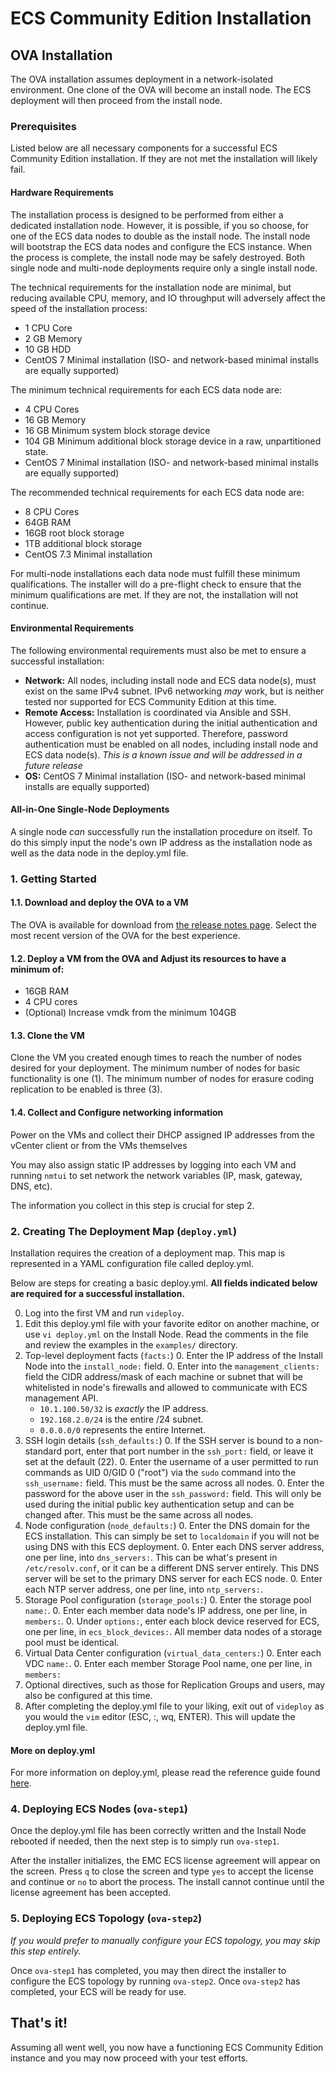 # ECS Community Edition Installation

## OVA Installation

The OVA installation assumes deployment in a network-isolated environment.  One clone of the OVA will become an install node.  The ECS deployment will then proceed from the install node.

### Prerequisites

Listed below are all necessary components for a successful ECS Community Edition installation. If they are not met the installation will likely fail.

#### Hardware Requirements

The installation process is designed to be performed from either a dedicated installation node. However, it is possible, if you so choose, for one of the ECS data nodes to double as the install node.  The install node will bootstrap the ECS data nodes and configure the ECS instance. When the process is complete, the install node may be safely destroyed. Both single node and multi-node deployments require only a single install node.

The technical requirements for the installation node are minimal, but reducing available CPU, memory, and IO throughput will adversely affect the speed of the installation process:

* 1 CPU Core
* 2 GB Memory
* 10 GB HDD
* CentOS 7 Minimal installation (ISO- and network-based minimal installs are equally supported)

The minimum technical requirements for each ECS data node are:

* 4 CPU Cores
* 16 GB Memory
* 16 GB Minimum system block storage device
* 104 GB Minimum additional block storage device in a raw, unpartitioned state.
* CentOS 7 Minimal installation (ISO- and network-based minimal installs are equally supported)

The recommended technical requirements for each ECS data node are:

* 8 CPU Cores
* 64GB RAM
* 16GB root block storage
* 1TB additional block storage
* CentOS 7.3 Minimal installation

For multi-node installations each data node must fulfill these minimum qualifications. The installer will do a pre-flight check to ensure that the minimum qualifications are met. If they are not, the installation will not continue.

#### Environmental Requirements

The following environmental requirements must also be met to ensure a successful installation:

* **Network:** All nodes, including install node and ECS data node(s), must exist on the same IPv4 subnet.  IPv6 networking *may* work, but is neither tested nor supported for ECS Community Edition at this time.
* **Remote Access:** Installation is coordinated via Ansible and SSH. However, public key authentication during the initial authentication and access configuration is not yet supported.  Therefore, password authentication must be enabled on all nodes, including install node and ECS data node(s).  *This is a known issue and will be addressed in a future release*
* **OS:** CentOS 7 Minimal installation (ISO- and network-based minimal installs are equally supported)

#### All-in-One Single-Node Deployments

A single node *can* successfully run the installation procedure on itself. To do this simply input the node's own IP address as the installation node as well as the data node in the deploy.yml file.

### 1. Getting Started

#### 1.1. Download and deploy the OVA to a VM
The OVA is available for download from [the release notes page](https://github.com/EMCECS/ECS-CommunityEdition/releases).  Select the most recent version of the OVA for the best experience.

#### 1.2. Deploy a VM from the OVA and Adjust its resources to have a minimum of:

* 16GB RAM
* 4 CPU cores
* (Optional) Increase vmdk from the minimum 104GB

#### 1.3. Clone the VM
Clone the VM you created enough times to reach the number of nodes desired for your deployment.  The minimum number of nodes for basic functionality is one (1).  The minimum number of nodes for erasure coding replication to be enabled is three (3).

#### 1.4. Collect and Configure networking information

Power on the VMs and collect their DHCP assigned IP addresses from the vCenter client or from the VMs themselves

You may also assign static IP addresses by logging into each VM and running `nmtui` to set network the network variables (IP, mask, gateway, DNS, etc).

The information you collect in this step is crucial for step 2.

### 2. Creating The Deployment Map (`deploy.yml`)
Installation requires the creation of a deployment map. This map is represented in a YAML configuration file called deploy.yml.

Below are steps for creating a basic deploy.yml. **All fields indicated below are required for a successful installation.**

0. Log into the first VM and run `videploy`.
0. Edit this deploy.yml file with your favorite editor on another machine, or use `vi deploy.yml` on the Install Node.  Read the comments in the file and review the examples in the `examples/` directory.
0. Top-level deployment facts (`facts:`)
    0. Enter the IP address of the Install Node into the `install_node:` field.
    0. Enter into the `management_clients:` field the CIDR address/mask of each machine or subnet that will be whitelisted in node's firewalls and allowed to communicate with ECS management API.
      * `10.1.100.50/32` is *exactly* the IP address.
      * `192.168.2.0/24` is the entire /24 subnet.
      * `0.0.0.0/0` represents the entire Internet.
0. SSH login details (`ssh_defaults:`)
    0. If the SSH server is bound to a non-standard port, enter that port number in the `ssh_port:` field, or leave it set at the default (22).
    0. Enter the username of a user permitted to run commands as UID 0/GID 0 ("root") via the `sudo` command into the `ssh_username:` field. This must be the same across all nodes.
    0. Enter the password for the above user in the `ssh_password:` field. This will only be used during the initial public key authentication setup and can be changed after.  This must be the same across all nodes.
0. Node configuration (`node_defaults:`)
    0. Enter the DNS domain for the ECS installation.  This can simply be set to `localdomain` if you will not be using DNS with this ECS deployment.
    0. Enter each DNS server address, one per line, into `dns_servers:`. This can be what's present in `/etc/resolv.conf`, or it can be a different DNS server entirely.  This DNS server will be set to the primary DNS server for each ECS node.
    0. Enter each NTP server address, one per line, into `ntp_servers:`.
0. Storage Pool configuration (`storage_pools:`)
    0. Enter the storage pool `name:`.
    0. Enter each member data node's IP address, one per line, in `members:`.
    0. Under `options:`, enter each block device reserved for ECS, one per line, in `ecs_block_devices:`.  All member data nodes of a storage pool must be identical.
0. Virtual Data Center configuration (`virtual_data_centers:`)
    0. Enter each VDC `name:`.
    0. Enter each member Storage Pool name, one per line, in `members:`
0. Optional directives, such as those for Replication Groups and users, may also be configured at this time.
0. After completing the deploy.yml file to your liking, exit out of `videploy` as you would the `vim` editor (ESC, :, wq, ENTER).  This will update the deploy.yml file.

#### More on deploy.yml
For more information on deploy.yml, please read the reference guide found [here](deploy.yml.md).

### 4. Deploying ECS Nodes (`ova-step1`)

Once the deploy.yml file has been correctly written and the Install Node rebooted if needed, then the next step is to simply run `ova-step1`.

After the installer initializes, the EMC ECS license agreement will appear on the screen. Press `q` to close the screen and type `yes` to accept the license and continue or `no` to abort the process. The install cannot continue until the license agreement has been accepted.

### 5. Deploying ECS Topology (`ova-step2`)
*If you would prefer to manually configure your ECS topology, you may skip this step entirely.*

Once `ova-step1` has completed, you may then direct the installer to configure the ECS topology by running `ova-step2`.  Once `ova-step2` has completed, your ECS will be ready for use.

## That's it!
Assuming all went well, you now have a functioning ECS Community Edition instance and you may now proceed with your test efforts.

